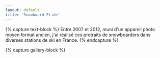 ```yaml
---
layout: default
title: 'Snowboard Pride'
---
```


{% capture text-block %}
Entre 2007 et 2012, muni d'un appareil photo moyen format ancien, j'ai réalisé ces protraits de snowboarders dans diverses stations de ski en France.
{% endcapture %}

{% capture gallery-block %}
      <script  type="module">
        import PhotoSwipeLightbox from 'https://unpkg.com/photoswipe/dist/photoswipe-lightbox.esm.js';
        
        const lightbox = new PhotoSwipeLightbox({
          gallery: '#my-gallery',
          children: 'a',
          pswpModule: () => import('https://unpkg.com/photoswipe'),
        });
        
        lightbox.init();
      </script>

      <div class="pswp-gallery" style="" id="my-gallery">
        {% for snowbord-pride-images in site.data.snowboard-pride-images %}
          <a
            href="{{ site.github.url }}/assets/img/projects/snowboard-pride/{{ snowbord-pride-images.image-name }}"
            data-pswp-width="500"
            data-pswp-height="500"
            target="_blank"
          >
            <img
              src="{{ site.github.url }}/assets/img/projects/snowboard-pride/thumbs/{{ snowbord-pride-images.image-name }}"
              width="100"
              height="100"
              alt=""
            />
          </a>
        {% endfor %}
      </div>
{% endcapture %}

{% include main-text-and-gallery.html %}